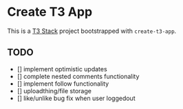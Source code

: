 # Create T3 App

This is a [T3 Stack](https://create.t3.gg/) project bootstrapped with `create-t3-app`.

## TODO

- [] implement optimistic updates
- [] complete nested comments functionality
- [] implement follow functionality
- [] uploadthing/file storage
- [] like/unlike bug fix when user loggedout